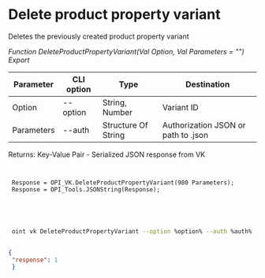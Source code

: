 ﻿---
sidebar_position: 7
---

# Delete product property variant
 Deletes the previously created product property variant


*Function DeleteProductPropertyVariant(Val Option, Val Parameters = "") Export*

 | Parameter | CLI option | Type | Destination |
 |-|-|-|-|
 | Option | --option | String, Number | Variant ID |
 | Parameters | --auth | Structure Of String | Authorization JSON or path to .json |

 
 Returns: Key-Value Pair - Serialized JSON response from VK 

```bsl title="Code example"
	
 
 Response = OPI_VK.DeleteProductPropertyVariant(980 Parameters);
 Response = OPI_Tools.JSONString(Response);
 
 
	
```

```sh title="CLI command example"
 
 oint vk DeleteProductPropertyVariant --option %option% --auth %auth%


```


```json title="Result"

{
 "response": 1
 }

```
